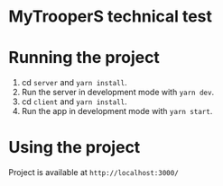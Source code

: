 # MyTrooperS technical test

# Running the project

1. cd `server` and `yarn install`.
2. Run the server in development mode with `yarn dev`.
3. cd `client` and `yarn install`.
4. Run the app in development mode with `yarn start`.

# Using the project

Project is available at `http://localhost:3000/`
